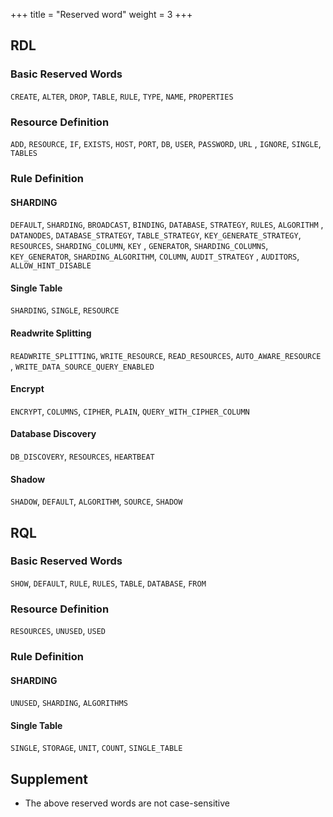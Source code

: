 +++
title = "Reserved word"
weight = 3
+++

## RDL

### Basic Reserved Words

`CREATE`, `ALTER`, `DROP`, `TABLE`, `RULE`, `TYPE`, `NAME`, `PROPERTIES`

### Resource Definition

`ADD`, `RESOURCE`, `IF`, `EXISTS`, `HOST`, `PORT`, `DB`, `USER`, `PASSWORD`, `URL`
, `IGNORE`, `SINGLE`, `TABLES`

### Rule Definition

#### SHARDING

`DEFAULT`, `SHARDING`, `BROADCAST`, `BINDING`, `DATABASE`, `STRATEGY`, `RULES`, `ALGORITHM`
, `DATANODES`, `DATABASE_STRATEGY`, `TABLE_STRATEGY`, `KEY_GENERATE_STRATEGY`, `RESOURCES`, `SHARDING_COLUMN`, `KEY`
, `GENERATOR`, `SHARDING_COLUMNS`, `KEY_GENERATOR`, `SHARDING_ALGORITHM`, `COLUMN`, `AUDIT_STRATEGY`
, `AUDITORS`, `ALLOW_HINT_DISABLE`

#### Single Table

`SHARDING`, `SINGLE`, `RESOURCE`

#### Readwrite Splitting

`READWRITE_SPLITTING`, `WRITE_RESOURCE`, `READ_RESOURCES`, `AUTO_AWARE_RESOURCE`
, `WRITE_DATA_SOURCE_QUERY_ENABLED`

#### Encrypt

`ENCRYPT`, `COLUMNS`, `CIPHER`, `PLAIN`, `QUERY_WITH_CIPHER_COLUMN`

#### Database Discovery

`DB_DISCOVERY`, `RESOURCES`, `HEARTBEAT`

#### Shadow

`SHADOW`, `DEFAULT`, `ALGORITHM`, `SOURCE`, `SHADOW`

## RQL

### Basic Reserved Words

`SHOW`, `DEFAULT`, `RULE`, `RULES`, `TABLE`, `DATABASE`, `FROM`

### Resource Definition

`RESOURCES`, `UNUSED`, `USED`

### Rule Definition

#### SHARDING

`UNUSED`, `SHARDING`, `ALGORITHMS`

#### Single Table

`SINGLE`, `STORAGE`, `UNIT`, `COUNT`, `SINGLE_TABLE`

## Supplement

- The above reserved words are not case-sensitive